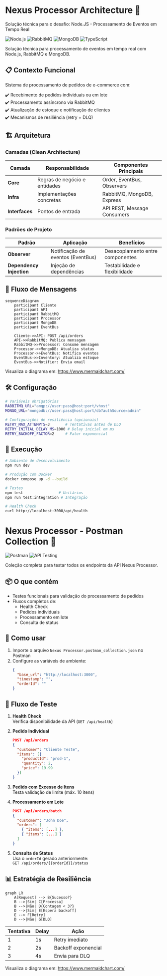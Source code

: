 # Nexus Processor Architecture 🚀

Solução técnica para o desafio: Node.JS - Processamento de Eventos em Tempo Real

![Node.js](https://img.shields.io/badge/Node.js-18.x-green)
![RabbitMQ](https://img.shields.io/badge/RabbitMQ-3.12-orange)
![MongoDB](https://img.shields.io/badge/MongoDB-6.0-green)
![TypeScript](https://img.shields.io/badge/TypeScript-5.x-blue)

Solução técnica para processamento de eventos em tempo real com Node.js, RabbitMQ e MongoDB.

## 📋 Contexto Funcional

Sistema de processamento de pedidos de e-commerce com:

✔️ Recebimento de pedidos individuais ou em lote  
✔️ Processamento assíncrono via RabbitMQ  
✔️ Atualização de estoque e notificação de clientes  
✔️ Mecanismos de resiliência (retry + DLQ)

## 🏗️ Arquitetura

### Camadas (Clean Architecture)

| Camada         | Responsabilidade              | Componentes Principais      |
| -------------- | ----------------------------- | --------------------------- |
| **Core**       | Regras de negócio e entidades | Order, EventBus, Observers  |
| **Infra**      | Implementações concretas      | RabbitMQ, MongoDB, Express  |
| **Interfaces** | Pontos de entrada             | API REST, Message Consumers |

### Padrões de Projeto

| Padrão                   | Aplicação                         | Benefícios                       |
| ------------------------ | --------------------------------- | -------------------------------- |
| **Observer**             | Notificação de eventos (EventBus) | Desacoplamento entre componentes |
| **Dependency Injection** | Injeção de dependências           | Testabilidade e flexibilidade    |

## 🔄 Fluxo de Mensagens

```mermaid
sequenceDiagram
    participant Cliente
    participant API
    participant RabbitMQ
    participant Processor
    participant MongoDB
    participant EventBus

    Cliente->>API: POST /api/orders
    API->>RabbitMQ: Publica mensagem
    RabbitMQ->>Processor: Consome mensagem
    Processor->>MongoDB: Atualiza status
    Processor->>EventBus: Notifica eventos
    EventBus->>Inventory: Atualiza estoque
    EventBus->>Notifier: Envia email
```

Visualiza o diagrama em: https://www.mermaidchart.com/

## 🛠️ Configuração

```bash
# Variáveis obrigatórias
RABBITMQ_URL="amqp://user:pass@host:port/vhost"
MONGO_URL="mongodb://user:pass@host:port/db?authSource=admin"

# Configurações de resiliência (opcionais)
RETRY_MAX_ATTEMPTS=3       # Tentativas antes de DLQ
RETRY_INITIAL_DELAY_MS=1000 # Delay inicial em ms
RETRY_BACKOFF_FACTOR=2     # Fator exponencial
```

## 🚀 Execução

```bash
# Ambiente de desenvolvimento
npm run dev

# Produção com Docker
docker compose up -d --build

# Testes
npm test                # Unitários
npm run test:integration # Integração

# Health Check
curl http://localhost:3000/api/health
```

# Nexus Processor - Postman Collection 🚀

![Postman](https://img.shields.io/badge/Postman-Collection-orange)
![API Testing](https://img.shields.io/badge/Testing-API-blue)

Coleção completa para testar todos os endpoints da API Nexus Processor.

## 📦 O que contém

- Testes funcionais para validação do processamento de pedidos
- Fluxos completos de:
  - Health Check
  - Pedidos individuais
  - Processamento em lote
  - Consulta de status

## 🔗 Como usar

1. Importe o arquivo `Nexus Processor.postman_collection.json` no Postman
2. Configure as variáveis de ambiente:
   ```json
   {
     "base_url": "http://localhost:3000",
     "timestamp": "",
     "orderId": ""
   }
   ```

## 🔄 Fluxo de Teste

1. **Health Check**  
   Verifica disponibilidade da API (`GET /api/health`)

2. **Pedido Individual**

   ```json
   POST /api/orders
   {
     "customer": "Cliente Teste",
     "items": [{
       "productId": "prod-1",
       "quantity": 2,
       "price": 19.99
     }]
   }
   ```

3. **Pedido com Excesso de Itens**  
   Testa validação de limite (máx. 10 itens)

4. **Processamento em Lote**

   ```json
   POST /api/orders/batch
   {
     "customer": "John Doe",
     "orders": [
       { "items": [...] },
       { "items": [...] }
     ]
   }
   ```

5. **Consulta de Status**  
   Usa o `orderId` gerado anteriormente:  
   `GET /api/orders/{{orderId}}/status`

## 📊 Estratégia de Resiliência

```mermaid
graph LR
    A[Request] --> B{Sucesso?}
    B -->|Sim| C[Processa]
    B -->|Não| D{Contagem < 3?}
    D -->|Sim| E[Espera backoff]
    E --> F[Retry]
    D -->|Não| G[DLQ]
```

| Tentativa | Delay | Ação                |
| --------- | ----- | ------------------- |
| 1         | 1s    | Retry imediato      |
| 2         | 2s    | Backoff exponencial |
| 3         | 4s    | Envia para DLQ      |

Visualiza o diagrama em: https://www.mermaidchart.com/
